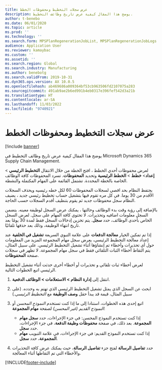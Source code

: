 ```yaml
---
title: عرض سجلات التخطيط ومحفوظات الخطط
description: يوضح هذا المقال كيفية عرض تاريخ وظائف التخطيط.
author: t-benebo
ms.date: 06/01/2020
ms.topic: article
ms.prod: ''
ms.technology: ''
ms.search.form: MPSPlanRegenerationJobList, MPSPlanRegenerationJobLogs
audience: Application User
ms.reviewer: kamaybac
ms.custom: ''
ms.assetid: ''
ms.search.region: Global
ms.search.industry: Manufacturing
ms.author: benebotg
ms.search.validFrom: 2019-10-31
ms.dyn365.ops.version: AX 10.0.5
ms.openlocfilehash: ab469686a009364bf53cb963506fd2107075a283
ms.sourcegitcommit: 491ab9ae2b6ed991b4eb0317e396fef542d3a21b
ms.translationtype: HT
ms.contentlocale: ar-SA
ms.lasthandoff: 11/03/2022
ms.locfileid: "9740921"
---
```

# <a name="view-plan-history-and-planning-logs"></a>عرض سجلات التخطيط ومحفوظات الخطط

[!include [banner](../../includes/banner.md)]

يوضح هذا المقال كيفية عرض تاريخ وظائف التخطيط في Microsoft Dynamics 365 Supply Chain Management.

لعرض محفوظات أحدي الخطط ، افتح الخطة من خلال الانتقال **التخطيط الرئيسي** \> **إعداد**\> **خطط** \> **الخطط الرئيسية** وتحديد **المحفوظات**. تسرد المحفوظات كافة الوظائف الخاصة بالخطة المحددة. تشتمل القائمة على المهام المكتملة والنشطة.

يحتفظ النظام بحد اقصي لسجلات المحفوظات 60 لكل خطه رئيسيه ويحذف السجلات الأقدم من 30 يوما. في كل مره تقوم فيها بتشغيل حساب تخطيط رئيسي جديد ، يضيف النظام سجل محفوظات جديد ثم يقوم بتنظيف أقدم السجلات حسب الحاجة.

بالإضافة إلى رؤية وقت بدء الوظائف وحالتها ، يمكنك عرض السجل لوظيفة معينه. يتضمن السجل معلومات اضافيه وتحذيرات. لا تحتوي كافة المهام على سجل. لعرض السجل الخاص بأحدي الوظائف، حدد **سجل**. يتم تخزين إدخالات السجل فقط لمدة 30 يومًا بعد تاريخ انتهاء الوظيفة، وذلك بعد حذفها تلقائيًا.

إذا تم تمكين الخيار **معالجة الدفعات** على علامة التبوي السريعة **تشغيل في الخلفية** عند إعداد معالجة التخطيط الرئيسي، يعرض سجل مهام المجموعة المزيد من المعلومات حول أي تحذيرات وأخطاء تم إنشاؤها أثناء تشغيل التخطيط الرئيسي. على سبيل المثال، يتم التقاط أخطاء الثبات التلقائي فقط في سجل مهام المجموعة. لا تظهر في سجلات صفحة **المحفوظات**.

لعرض أخطاء ثبات تلقائي و تحذيرات أو أخطاء أخرى حدثت أثناء تشغيل التخطيط الرئيسي اتبع الخطوات التالية.

1. انتقل إلى **إدارة النظام \> الاستعلامات \> الوظائف الدفعية**.
1. ابحث عن السجل الذي يمثل تشغيل التخطيط الرئيسي الذي تهتم به وحدده. (على سبيل المثال، قيمة قد يبدأ حقل **وصف الوظيفة** مع *التخطيط الرئيسي*.)
1. اتبع إحدى هذه الخطوات، استنادا إلى ما إذا كنت تستخدم *النموذج المحسن* أو *النموذج القديم (غير المحسن)* لصفحة **مهام المجموعة**:

    - إذا كنت تستخدم النموذج المحسن: في جزء الإجراءات، حدد **سجل مهام المجموعة**. بعد ذلك، في صفحة **محفوظات وظيفة الدفعة**، في جزء الإجراءات، حدد **سجل‬**.
    - إذا كنت تستخدم النموذج القديم: في جزء الإجراءات، في علامة التبويب **مهام المجموعة**، حدد **سجل**.

1. حدد **تفاصيل الرسالة** لفتح جزء **تفاصيل الرسالة**، حيث يمكنك عرض كافة التحذيرات والأخطاء التي تم التقاطها أثناء المعالجة.


[!INCLUDE[footer-include](../../../includes/footer-banner.md)]
